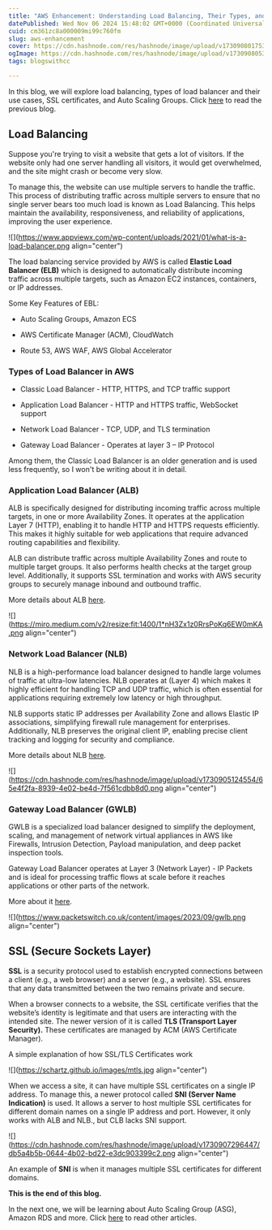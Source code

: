 ```yaml
---
title: "AWS Enhancement: Understanding Load Balancing, Their Types, and SSL Certificates"
datePublished: Wed Nov 06 2024 15:48:02 GMT+0000 (Coordinated Universal Time)
cuid: cm361zc8a000009mi99c760fm
slug: aws-enhancement
cover: https://cdn.hashnode.com/res/hashnode/image/upload/v1730908017532/0d202a5f-a225-4837-be17-ca0bac9a2ebb.jpeg
ogImage: https://cdn.hashnode.com/res/hashnode/image/upload/v1730908053053/1a6c8c6d-db98-4b0d-99a0-9b6d83852a6f.jpeg
tags: blogswithcc

---
```


In this blog, we will explore load balancing, types of load balancer and their use cases, SSL certificates, and Auto Scaling Groups. Click [here](https://rawad.hashnode.dev/overview-of-ebs) to read the previous blog.

## Load Balancing

Suppose you're trying to visit a website that gets a lot of visitors. If the website only had one server handling all visitors, it would get overwhelmed, and the site might crash or become very slow.

To manage this, the website can use multiple servers to handle the traffic. This process of distributing traffic across multiple servers to ensure that no single server bears too much load is known as Load Balancing. This helps maintain the availability, responsiveness, and reliability of applications, improving the user experience.

![](https://www.appviewx.com/wp-content/uploads/2021/01/what-is-a-load-balancer.png align="center")

The load balancing service provided by AWS is called **Elastic Load Balancer (ELB)** which is designed to automatically distribute incoming traffic across multiple targets, such as Amazon EC2 instances, containers, or IP addresses.

Some Key Features of EBL:

* Auto Scaling Groups, Amazon ECS
    
* AWS Certificate Manager (ACM), CloudWatch
    
* Route 53, AWS WAF, AWS Global Accelerator
    

### Types of Load Balancer in AWS

* Classic Load Balancer - HTTP, HTTPS, and TCP traffic support
    
* Application Load Balancer - HTTP and HTTPS traffic, WebSocket support
    
* Network Load Balancer - TCP, UDP, and TLS termination
    
* Gateway Load Balancer - Operates at layer 3 – IP Protocol
    

Among them, the Classic Load Balancer is an older generation and is used less frequently, so I won't be writing about it in detail.

### Application Load Balancer (ALB)

ALB is specifically designed for distributing incoming traffic across multiple targets, in one or more Availability Zones. It operates at the application Layer 7 (HTTP), enabling it to handle HTTP and HTTPS requests efficiently. This makes it highly suitable for web applications that require advanced routing capabilities and flexibility.

ALB can distribute traffic across multiple Availability Zones and route to multiple target groups. It also performs health checks at the target group level. Additionally, it supports SSL termination and works with AWS security groups to securely manage inbound and outbound traffic.

More details about ALB [here](https://docs.aws.amazon.com/elasticloadbalancing/latest/application/introduction.html).

![](https://miro.medium.com/v2/resize:fit:1400/1*nH3Zx1z0RrsPoKq6EW0mKA.png align="center")

### Network Load Balancer (NLB)

NLB is a high-performance load balancer designed to handle large volumes of traffic at ultra-low latencies. NLB operates at (Layer 4) which makes it highly efficient for handling TCP and UDP traffic, which is often essential for applications requiring extremely low latency or high throughput.

NLB supports static IP addresses per Availability Zone and allows Elastic IP associations, simplifying firewall rule management for enterprises. Additionally, NLB preserves the original client IP, enabling precise client tracking and logging for security and compliance.

More details about NLB [here](https://docs.aws.amazon.com/elasticloadbalancing/latest/network/introduction.html).

![](https://cdn.hashnode.com/res/hashnode/image/upload/v1730905124554/65e4f2fa-8939-4e02-be4d-7f561cdbb8d0.png align="center")

### Gateway Load Balancer (GWLB)

GWLB is a specialized load balancer designed to simplify the deployment, scaling, and management of network virtual appliances in AWS like Firewalls, Intrusion Detection, Payload manipulation, and deep packet inspection tools.

Gateway Load Balancer operates at Layer 3 (Network Layer) - IP Packets and is ideal for processing traffic flows at scale before it reaches applications or other parts of the network.

More about it [here](https://aws.amazon.com/blogs/networking-and-content-delivery/introducing-aws-gateway-load-balancer-supported-architecture-patterns/).

![](https://www.packetswitch.co.uk/content/images/2023/09/gwlb.png align="center")

## SSL (Secure Sockets Layer)

**SSL** is a security protocol used to establish encrypted connections between a client (e.g., a web browser) and a server (e.g., a website). SSL ensures that any data transmitted between the two remains private and secure.

When a browser connects to a website, the SSL certificate verifies that the website’s identity is legitimate and that users are interacting with the intended site. The newer version of it is called **TLS (Transport Layer Security).** These certificates are managed by ACM (AWS Certificate Manager).

A simple explanation of how SSL/TLS Certificates work

![](https://schartz.github.io/images/mtls.jpg align="center")

When we access a site, it can have multiple SSL certificates on a single IP address. To manage this, a newer protocol called **SNI (Server Name Indication)** is used. It allows a server to host multiple SSL certificates for different domain names on a single IP address and port. However, it only works with ALB and NLB., but CLB lacks SNI support.

![](https://cdn.hashnode.com/res/hashnode/image/upload/v1730907296447/db5a4b5b-0644-4b02-bd22-e3dc903399c2.png align="center")

An example of **SNI** is when it manages multiple SSL certificates for different domains.

**This is the end of this blog.**

In the next one, we will be learning about Auto Scaling Group (ASG), Amazon RDS and more. Click [here](https://rawad.hashnode.dev/) to read other articles.